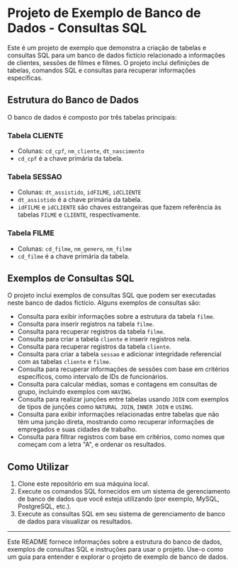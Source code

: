 
# Projeto de Exemplo de Banco de Dados - Consultas SQL

Este é um projeto de exemplo que demonstra a criação de tabelas e consultas SQL para um banco de dados fictício relacionado a informações de clientes, sessões de filmes e filmes. O projeto inclui definições de tabelas, comandos SQL e consultas para recuperar informações específicas.

## Estrutura do Banco de Dados

O banco de dados é composto por três tabelas principais:

### Tabela CLIENTE

- Colunas: `cd_cpf`, `nm_cliente`, `dt_nascimento`
- `cd_cpf` é a chave primária da tabela.

### Tabela SESSAO

- Colunas: `dt_assistido`, `idFILME`, `idCLIENTE`
- `dt_assistido` é a chave primária da tabela.
- `idFILME` e `idCLIENTE` são chaves estrangeiras que fazem referência às tabelas `FILME` e `CLIENTE`, respectivamente.

### Tabela FILME

- Colunas: `cd_filme`, `nm_genero`, `nm_filme`
- `cd_filme` é a chave primária da tabela.

## Exemplos de Consultas SQL

O projeto inclui exemplos de consultas SQL que podem ser executadas neste banco de dados fictício. Alguns exemplos de consultas são:

- Consulta para exibir informações sobre a estrutura da tabela `filme`.
- Consulta para inserir registros na tabela `filme`.
- Consulta para recuperar registros da tabela `filme`.
- Consulta para criar a tabela `cliente` e inserir registros nela.
- Consulta para recuperar registros da tabela `cliente`.
- Consulta para criar a tabela `sessao` e adicionar integridade referencial com as tabelas `cliente` e `filme`.
- Consulta para recuperar informações de sessões com base em critérios específicos, como intervalo de IDs de funcionários.
- Consulta para calcular médias, somas e contagens em consultas de grupo, incluindo exemplos com `HAVING`.
- Consulta para realizar junções entre tabelas usando `JOIN` com exemplos de tipos de junções como `NATURAL JOIN`, `INNER JOIN` e `USING`.
- Consulta para exibir informações relacionadas entre tabelas que não têm uma junção direta, mostrando como recuperar informações de empregados e suas cidades de trabalho.
- Consulta para filtrar registros com base em critérios, como nomes que começam com a letra "A", e ordenar os resultados.

## Como Utilizar

1. Clone este repositório em sua máquina local.
2. Execute os comandos SQL fornecidos em um sistema de gerenciamento de banco de dados que você esteja utilizando (por exemplo, MySQL, PostgreSQL, etc.).
3. Execute as consultas SQL em seu sistema de gerenciamento de banco de dados para visualizar os resultados.


---

Este README fornece informações sobre a estrutura do banco de dados, exemplos de consultas SQL e instruções para usar o projeto. Use-o como um guia para entender e explorar o projeto de exemplo de banco de dados.

